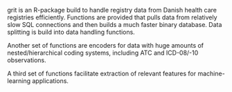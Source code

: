 grit is an R-package build to handle registry data from Danish health care registries efficiently. Functions are provided that pulls data from relatively slow SQL connections and then builds a much faster binary database. Data splitting is build into data handling functions.

Another set of functions are encoders for data with huge amounts of nested/hierarchical coding systems, including ATC and ICD-08/-10 observations.

A third set of functions facilitate extraction of relevant features for machine-learning applications.

